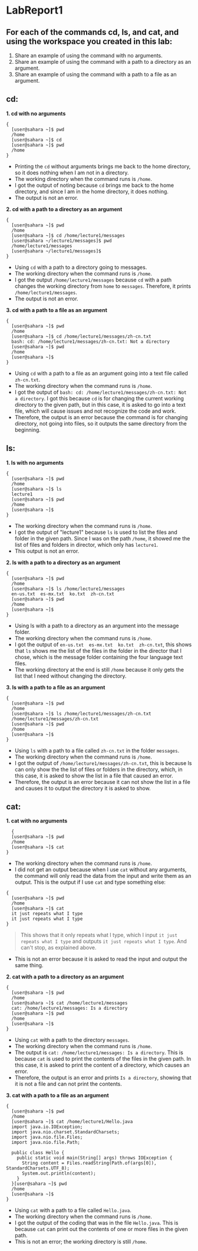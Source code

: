 # LabReport1
## For each of the commands cd, ls, and cat, and using the workspace you created in this lab:
1. Share an example of using the command with no arguments.
2. Share an example of using the command with a path to a directory as an argument.
3. Share an example of using the command with a path to a file as an argument.

## cd:
**1. cd with no arguments**
```
{
  [user@sahara ~]$ pwd
  /home
  [user@sahara ~]$ cd
  [user@sahara ~]$ pwd
  /home
}
```
- Printing the `cd` without arguments brings me back to the home directory, so it does nothing when I am not in a directory. 
- The working directory when the command runs is `/home`.
- I got the output of noting because `cd` brings me back to the home directory, and since I am in the home directory, it does nothing.
- The output is not an error.
  
**2. cd with a path to a directory as an argument**
```
{
  [user@sahara ~]$ pwd
  /home
  [user@sahara ~]$ cd /home/lecture1/messages
  [user@sahara ~/lecture1/messages]$ pwd
  /home/lecture1/messages
  [user@sahara ~/lecture1/messages]$ 
}
```
- Using `cd` with a path to a directory going to messages.
- The working directory when the command runs is `/home`.
- I got the output `/home/lecture1/messages` because `cd` with a path changes the working directory from `home` to `messages`. Therefore, it prints `/home/lecture1/messages`.
- The output is not an error.

**3. cd with a path to a file as an argument**
```
{
  [user@sahara ~]$ pwd
  /home
  [user@sahara ~]$ cd /home/lecture1/messages/zh-cn.txt
  bash: cd: /home/lecture1/messages/zh-cn.txt: Not a directory
  [user@sahara ~]$ pwd
  /home
  [user@sahara ~]$ 
}
```
- Using `cd` with a path to a file as an argument going into a text file called `zh-cn.txt`.
- The working directory when the command runs is `/home`.
- I got the output of `bash: cd: /home/lecture1/messages/zh-cn.txt: Not a directory`.  I got this because `cd` is for changing the current working directory to the given path, but in this case, it is asked to go into a text file, which will cause issues and not recognize the code and work.
- Therefore, the output is an error because the command is for changing directory, not going into files, so it outputs the same directory from the beginning.

## ls:
**1. ls with no arguments**
```
{
  [user@sahara ~]$ pwd
  /home
  [user@sahara ~]$ ls
  lecture1
  [user@sahara ~]$ pwd
  /home
  [user@sahara ~]$ 
}
```
- The working directory when the command runs is `/home`.
- I got the output of "lecture1" because `ls` is used to list the files and folder in the given path. Since I was on the path `/home`, it showed me the list of files and folders in director, which only has `lecture1`.
- This output is not an error.

**2. ls with a path to a directory as an argument**
```
{
  [user@sahara ~]$ pwd
  /home
  [user@sahara ~]$ ls /home/lecture1/messages
  en-us.txt  es-mx.txt  ko.txt  zh-cn.txt
  [user@sahara ~]$ pwd
  /home
  [user@sahara ~]$
}
```
- Using ls with a path to a directory as an argument into the message folder.
- The working directory when the command runs is `/home`.
- I got the output of `en-us.txt  es-mx.txt  ko.txt  zh-cn.txt`, this shows that `ls` shows me the list of the files in the folder in the director that I chose, which is the message folder containing the four language text files.
- The working directory at the end is still `/home` because it only gets the list that I need without changing the directory.

**3. ls with a path to a file as an argument**
```
{
  [user@sahara ~]$ pwd
  /home
  [user@sahara ~]$ ls /home/lecture1/messages/zh-cn.txt
  /home/lecture1/messages/zh-cn.txt
  [user@sahara ~]$ pwd
  /home
  [user@sahara ~]$ 
}
```
- Using `ls` with a path to a file called `zh-cn.txt` in the folder `messages`.
- The working directory when the command runs is `/home`.
- I got the output of `/home/lecture1/messages/zh-cn.txt`, this is because ls can only show the the list of files or folders in the directory, which, in this case, it is asked to show the list in a file that caused an error.
- Therefore, the output is an error because it can not show the list in a file and causes it to output the directory it is asked to show.

## cat:
**1. cat with no arguments**
```
  {
  [user@sahara ~]$ pwd
  /home
  [user@sahara ~]$ cat
}
```
- The working directory when the command runs is `/home`.
- I did not get an output because when I use `cat` without any arguments, the command will only read the data from the input and write them as an output.
This is the output if I use `cat` and type something else:
```
{
  [user@sahara ~]$ pwd
  /home
  [user@sahara ~]$ cat
  it just repeats what I type
  it just repeats what I type
}
```
> This shows that it only repeats what I type, which I input `it just repeats what I type` and outputs `it just repeats what I type`. And can't stop, as explained above.
- This is not an error because it is asked to read the input and output the same thing.

**2. cat with a path to a directory as an argument**
```
{
  [user@sahara ~]$ pwd
  /home
  [user@sahara ~]$ cat /home/lecture1/messages
  cat: /home/lecture1/messages: Is a directory
  [user@sahara ~]$ pwd
  /home
  [user@sahara ~]$ 
}
```
- Using `cat` with a path to the directory `messages`.
- The working directory when the command runs is `/home`.
- The output is `cat: /home/lecture1/messages: Is a directory`. This is because `cat` is used to print the contents of the files in the given path. In this case, it is asked to print the content of a directory, which causes an error.
- Therefore, the output is an error and prints `Is a directory`, showing that it is not a file and can not print the contents.

**3. cat with a path to a file as an argument**
```
{
  [user@sahara ~]$ pwd
  /home
  [user@sahara ~]$ cat /home/lecture1/Hello.java
  import java.io.IOException;
  import java.nio.charset.StandardCharsets;
  import java.nio.file.Files;
  import java.nio.file.Path;
  
  public class Hello {
    public static void main(String[] args) throws IOException {
      String content = Files.readString(Path.of(args[0]), StandardCharsets.UTF_8);    
      System.out.println(content);
    }
  }[user@sahara ~]$ pwd
  /home
  [user@sahara ~]$ 
}
```
- Using `cat` with a path to a file called `Hello.java`.
- The working directory when the command runs is `/home`.
- I got the output of the coding that was in the file `Hello.java`. This is because `cat` can print out the contents of one or more files in the given path.
- This is not an error; the working directory is still `/home`.
